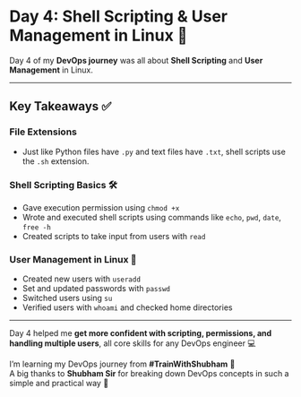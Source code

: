 # Day 4: Shell Scripting & User Management in Linux 🚀

Day 4 of my **DevOps journey** was all about **Shell Scripting** and **User Management** in Linux.  

---

## Key Takeaways ✅

### File Extensions
- Just like Python files have `.py` and text files have `.txt`, shell scripts use the `.sh` extension.  

### Shell Scripting Basics 🛠️
- Gave execution permission using `chmod +x`  
- Wrote and executed shell scripts using commands like `echo`, `pwd`, `date`, `free -h`  
- Created scripts to take input from users with `read`  

### User Management in Linux 👥
- Created new users with `useradd`  
- Set and updated passwords with `passwd`  
- Switched users using `su`  
- Verified users with `whoami` and checked home directories  

---

Day 4 helped me **get more confident with scripting, permissions, and handling multiple users**, all core skills for any DevOps engineer 💻  

I’m learning my DevOps journey from **#TrainWithShubham** 🚀  
A big thanks to **Shubham Sir** for breaking down DevOps concepts in such a simple and practical way 🙌

